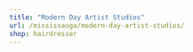 ```yaml
---
title: "Modern Day Artist Studios"
url: /mississauga/modern-day-artist-studios/
shop: hairdresser
---
```

